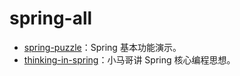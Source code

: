 # spring-all

- [spring-puzzle](spring-puzzle/README.md)：Spring 基本功能演示。
- [thinking-in-spring](thinking-in-spring/README.md)：小马哥讲 Spring 核心编程思想。